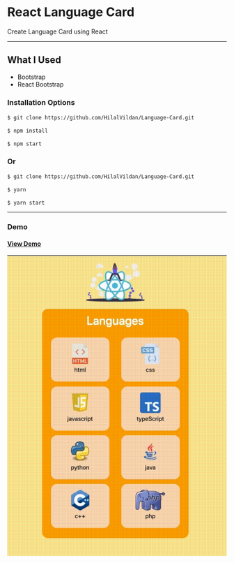 # React Language Card

Create Language Card using React

<hr />

## What I Used

- Bootstrap
- React Bootstrap

### Installation Options

```
$ git clone https://github.com/HilalVildan/Language-Card.git
```

```
$ npm install
```

```
$ npm start
```

### Or

```
$ git clone https://github.com/HilalVildan/Language-Card.git
```

```
$ yarn
```

```
$ yarn start
```

<hr />

### Demo

#### [View Demo](https://languageecard.netlify.app/)

![Demo](./src/assets/MTVideo.gif)